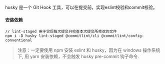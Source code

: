 husky 是一个 Git Hook 工具，可以在提交前，实现eslint校验和commit校验。

#### 安装依赖
```
// lint-staged 用于实现每次提交只检查本次提交所修改的文件
npm i -D husky lint-staged @commitlint/cli @commitlint/config-conventional
```
> 注意：一定要使用 npm 安装 eslint 和 husky，因为在 windows 操作系统下, 用 yarn 安装依赖，不会触发 husky pre-commit 钩子命令.
